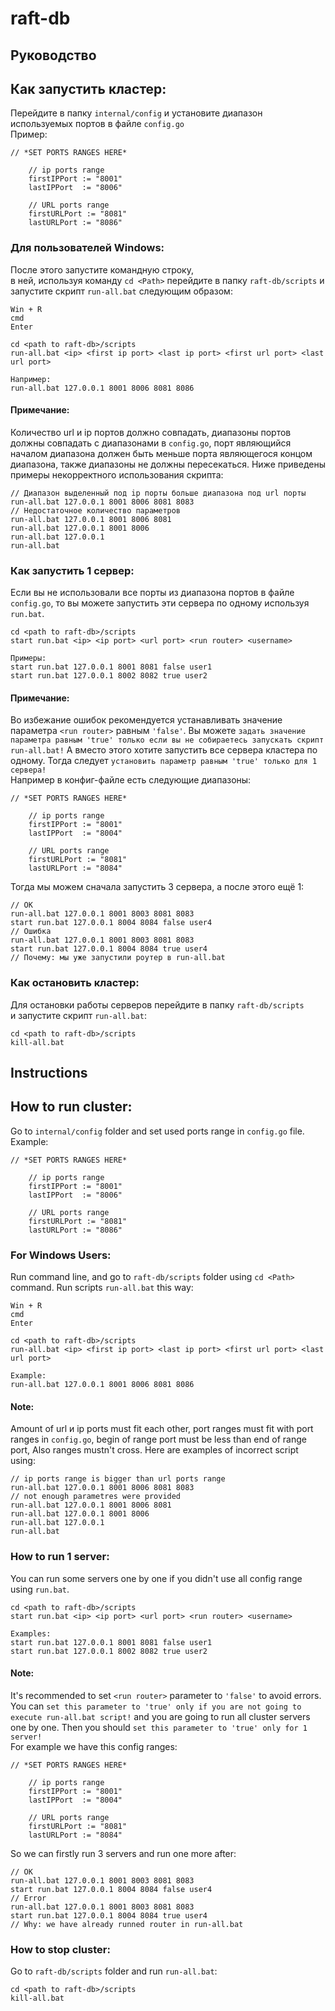 # raft-db 
## Руководство
## Как запустить кластер:
Перейдите в папку `internal/config` и установите диапазон используемых портов в файле `config.go`  
Пример:  
```
// *SET PORTS RANGES HERE*

	// ip ports range
	firstIPPort := "8001"
	lastIPPort  := "8006"

	// URL ports range
	firstURLPort := "8081"
	lastURLPort := "8086"
```

### Для пользователей Windows:
После этого запустите командную строку,  
в ней, используя команду `cd <Path>` перейдите в папку `raft-db/scripts` 
и запустите скрипт `run-all.bat` следующим образом:  
```
Win + R
cmd
Enter

cd <path to raft-db>/scripts
run-all.bat <ip> <first ip port> <last ip port> <first url port> <last url port>

Например:
run-all.bat 127.0.0.1 8001 8006 8081 8086
```

#### Примечание:
Количество url и ip портов должно совпадать, диапазоны портов должны совпадать с диапазонами в `config.go`,
порт являющийся началом диапазона должен быть меньше порта являющегося концом диапазона, 
также диапазоны не должны пересекаться. 
Ниже приведены примеры некорректного использования скрипта: 
```
// Диапазон выделенный под ip порты больше диапазона под url порты
run-all.bat 127.0.0.1 8001 8006 8081 8083
// Недостаточное количество параметров
run-all.bat 127.0.0.1 8001 8006 8081
run-all.bat 127.0.0.1 8001 8006
run-all.bat 127.0.0.1
run-all.bat
```

### Как запустить 1 сервер:
Если вы не использовали все порты из диапазона портов в файле `config.go`,
то вы можете запустить эти сервера по одному используя `run.bat`.
```
cd <path to raft-db>/scripts
start run.bat <ip> <ip port> <url port> <run router> <username>

Примеры:
start run.bat 127.0.0.1 8001 8081 false user1
start run.bat 127.0.0.1 8002 8082 true user2
```

#### Примечание:
Во избежание ошибок рекомендуется устанавливать значение параметра `<run router>` равным `'false'`.
Вы можете `задать значение параметра равным 'true' только если вы не собираетесь запускать скрипт run-all.bat!`
А вместо этого хотите запустить все сервера кластера по одному. 
Тогда следует `установить параметр равным 'true' только для 1 сервера!`  
Например в конфиг-файле есть следующие диапазоны:
```
// *SET PORTS RANGES HERE*

	// ip ports range
	firstIPPort := "8001"
	lastIPPort  := "8004"

	// URL ports range
	firstURLPort := "8081"
	lastURLPort := "8084"
```
Тогда мы можем сначала запустить 3 сервера, а после этого ещё 1:
```
// OK
run-all.bat 127.0.0.1 8001 8003 8081 8083
start run.bat 127.0.0.1 8004 8084 false user4
// Ошибка
run-all.bat 127.0.0.1 8001 8003 8081 8083
start run.bat 127.0.0.1 8004 8084 true user4 
// Почему: мы уже запустили роутер в run-all.bat
```

### Как остановить кластер:
Для остановки работы серверов перейдите в папку `raft-db/scripts`  
и запустите скрипт `run-all.bat`:
```
cd <path to raft-db>/scripts
kill-all.bat
```  

## Instructions
## How to run cluster:
Go to `internal/config` folder and set used ports range in `config.go` file.  
Example:  
```
// *SET PORTS RANGES HERE*

	// ip ports range
	firstIPPort := "8001"
	lastIPPort  := "8006"

	// URL ports range
	firstURLPort := "8081"
	lastURLPort := "8086"
```

### For Windows Users:
Run command line, and go to `raft-db/scripts` folder using `cd <Path>` command.
Run scripts `run-all.bat` this way:  
```
Win + R
cmd
Enter

cd <path to raft-db>/scripts
run-all.bat <ip> <first ip port> <last ip port> <first url port> <last url port>

Example:
run-all.bat 127.0.0.1 8001 8006 8081 8086
```

#### Note:
Amount of url и ip ports must fit each other, port ranges must fit with port ranges in `config.go`,
begin of range port must be less than end of range port, 
Also ranges mustn't cross. 
Here are examples of incorrect script using: 
```
// ip ports range is bigger than url ports range
run-all.bat 127.0.0.1 8001 8006 8081 8083
// not enough parametres were provided
run-all.bat 127.0.0.1 8001 8006 8081
run-all.bat 127.0.0.1 8001 8006
run-all.bat 127.0.0.1
run-all.bat
```

### How to run 1 server:
You can run some servers one by one if you didn't use all config range using `run.bat`.
```
cd <path to raft-db>/scripts
start run.bat <ip> <ip port> <url port> <run router> <username>

Examples:
start run.bat 127.0.0.1 8001 8081 false user1
start run.bat 127.0.0.1 8002 8082 true user2
```

#### Note:
It's recommended to set `<run router>` parameter to `'false'` to avoid errors.
You can `set this parameter to 'true' only if you are not going to execute run-all.bat script!`
and you are going to run all cluster servers one by one. 
Then you should `set this parameter to 'true' only for 1 server!`  
For example we have this config ranges:
```
// *SET PORTS RANGES HERE*

	// ip ports range
	firstIPPort := "8001"
	lastIPPort  := "8004"

	// URL ports range
	firstURLPort := "8081"
	lastURLPort := "8084"
```
So we can firstly run 3 servers and run one more after:
```
// OK
run-all.bat 127.0.0.1 8001 8003 8081 8083
start run.bat 127.0.0.1 8004 8084 false user4
// Error
run-all.bat 127.0.0.1 8001 8003 8081 8083
start run.bat 127.0.0.1 8004 8084 true user4 
// Why: we have already runned router in run-all.bat
```

### How to stop cluster:
Go to `raft-db/scripts` folder and run `run-all.bat`:
```
cd <path to raft-db>/scripts
kill-all.bat
```  


